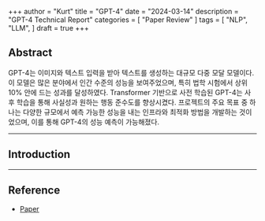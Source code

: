 +++
author = "Kurt"
title = "GPT-4"
date = "2024-03-14"
description = "GPT-4 Technical Report"
categories = [
    "Paper Review"
]
tags = [
    "NLP",
    "LLM",
]
draft = true
+++

## Abstract

GPT-4는 이미지와 텍스트 입력을 받아 텍스트를 생성하는 대규모 다중 모달 모델이다. 이 모델은 많은 분야에서 인간 수준의 성능을 보여주었으며, 특히 법학 시험에서 상위 10% 안에 드는 성과를 달성하였다. Transformer 기반으로 사전 학습된 GPT-4는 사후 학습을 통해 사실성과 원하는 행동 준수도를 향상시켰다. 프로젝트의 주요 목표 중 하나는 다양한 규모에서 예측 가능한 성능을 내는 인프라와 최적화 방법을 개발하는 것이었으며, 이를 통해 GPT-4의 성능 예측이 가능해졌다.

---

## Introduction


---

## Reference

* [Paper](https://arxiv.org/pdf/2303.08774.pdf)